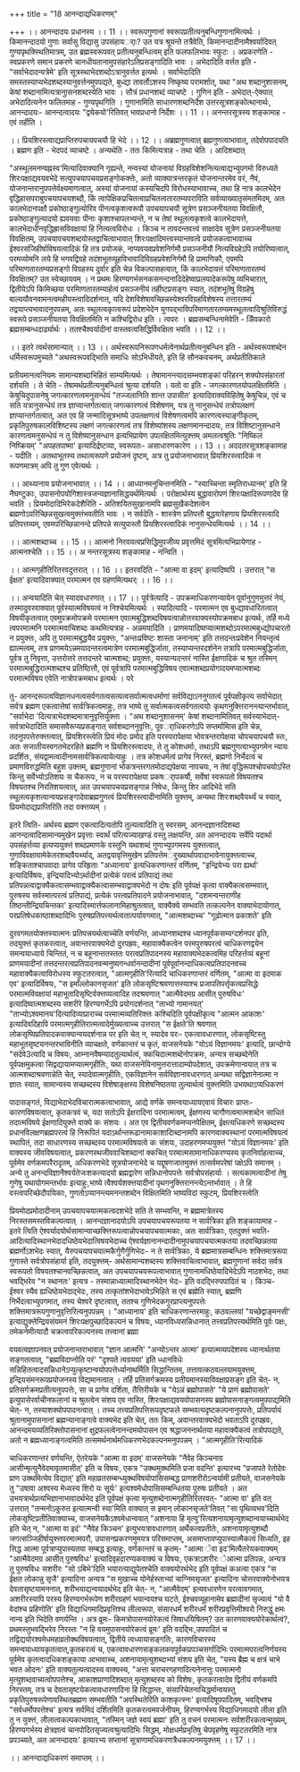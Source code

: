 +++
title = "18 आनन्दाद्यधिकरणम्"

+++
।। आनन्दादयः प्रधानस्य ।। 11 ।। स्वरूपगुणानां स्वरूपप्रतीत्यनुबन्धिगुणानामित्यर्थः । किमानन्दादयो गुणाः सर्वासु विद्यासु उपसंहायर्ाः? उत यत्र श्रूयन्ते तत्रैवेति, किमानन्दादीनामैश्वर्यादिवत् गुण्यपृथक्स्थितिमात्रम्, उत ब्रह्मस्वरूपवत् प्रतीत्यनुबन्धित्वम् इति फलफलिभावः स्फुटः । अप्रकरणेति - स्वप्रकरणे समान प्रकरणे चानधीयतानामुपसंहारेऽतिप्रसङ्गादिति भावः । अभेदादिति वर्त्तत इति - "सर्वाभेदादन्यत्रेमे' इति सूत्रस्थाभेदशब्दोऽत्रानुवर्त्तत इत्यर्थः । सर्वाभेदादिति समस्तस्याप्यभेदशब्दस्यानुवर्त्तनमुपपद्यते, बुध्द्या तावर्तोऽशस्य निष्कृष्य परामर्शात्, यथा "अथ शब्दानुशासनम्, केषां शब्दानामित्यत्रानुासनशब्दस्येति भावः । सौत्रं प्रधानशब्दं व्याचष्टे । गुणिन इति - अभेदात्-ऐक्यात् अभेदादित्यनेन फलितमाह - गुण्यपृथगिति । गुणानामिति साधारणशब्दनिर्देश उत्तरसूत्रशङ्कोत्थानार्थः, आनन्दादयः- आनन्दत्वादयः "द्व्येकयो'रितिवत् भावप्रधानो निर्देशः ।। 11 ।। अनन्तरसूत्रस्य शङ्कामाह - एवं तर्हीति ।

।। प्रियशिरस्त्वाद्यप्राप्तिरुपचायपचयौ हि भेदे ।। 12 ।। अब्रह्मगुणत्वात् ब्रह्मगुणत्वाभावात्, तदेवोपपादयति । ब्रह्मण इति - भेदपदं व्याचष्टे । अन्यथेति - ततः किमित्यत्राह - तथा चेति । आदिशब्दात्

"अस्थूलमनण्वह्नस्व'मित्यादिवाक्यानि गृह्यन्ते, नन्वस्यां योजनायां विग्रहविशेशनित्यत्वाद्यभ्युपगमो विरुध्यते शिरःपक्षाद्यवयवभेदे सत्युपचयापचयप्रसङ्गोकक्त्तेः, अतो व्याक्यात्रन्तरकृतं योजनान्तरमेव वरं, नैवं, योजनान्तरानुपपत्तेर्वक्ष्यमाणत्वात्, अस्यां योजनायां कस्यचिदपि विरोधस्याभावाच्च, तथा हि नात्र कालभेदेन वृद्धिहासपराबुपचयापचयशब्दौ, किं त्वापेक्षिकप्रचितत्वाप्रचितत्वतारतम्यपराविति सर्वव्याख्यातृसंमतमिदम्, अतः कालभेदानपक्षौ प्रकोष्ठाङ्गुल्योरिव पीनत्वकृशत्वरूपौ उपचयापचयौ सूत्रेण प्रसञ्जनीयतया विवक्षितौ, प्रकोष्ठाङ्गुल्यादयो ह्यवयवाः पीनाः कृशाश्चापलभ्यन्ते, न च तेषां स्थूलत्वकृशत्वे कालभेदायत्ते, कालभेदाधीनवृद्धिह्रासविवक्षायां हि नित्यत्वविरोधः । किञ्च न तावदन्तवत्त्वं साक्षादेव सूत्रेण प्रसञ्जनीयतया विवक्षितम्, उपचयापचयशब्दयोस्तद्वाचित्वाभावात् शिरःपक्षादिमत्त्वस्यान्तवत्वे प्रयोजकत्वाभावाच्च ईश्वरसंजिहीर्षाविषयत्वादिकं हि तत्र प्रयोजकं, नाप्यवयवप्रवेशनिर्गमौ प्रसञ्जनीयौ नित्यविग्रहेऽपि तयोरिष्यत्वात्, परमव्योमनि लये हि भगवद्विग्रहे तदंशभूतव्यूहविभावादिविग्रहप्रवेशनिर्गमौ हि प्रामाणिकौ, एवमपि परिमाणतारतम्यप्रसङ्गो विग्रहस्य दुर्वार इति चेन्न विकल्पासहत्वात्, किं कालभेदायत्तं परिमाणतारतम्यं विवक्षितम्? उत स्वेच्छायवम् । न प्रथमः हिरण्यगर्भसनकसनन्दनादिदेहेष्वाप्रलयादेकरूपेषु व्यभिचारात्, द्वितीयेऽपि किमिच्छया परमिाणतारतम्यार्हत्वं प्रसञ्जनीयं तर्हीष्टप्रसङ्गः स्यात्, तदंशभूतेषु विग्रहेषु बाल्ययौवनवामनत्वमहीयस्त्वादिदर्शनात्, यदि देशविशेषावच्छिन्नस्येश्वरविग्रहविशेषस्य तत्तारतम्यं तद्वयाप्त्यभावादनुपपन्नम्, अतः स्थूलत्वकृात्वरूपं प्रदेशभेदेन युगपद्भाविपरिमाणतारतम्यमस्थूलत्वादिश्रुतिविरुद्धं स्वरूपे प्रसञ्जनीयतया विवक्षितमिति न कश्चिद्विरोध इति । त्वपरः । ब्रह्मसम्बन्धिनामेवेति - अिैवकारो ब्रह्मसम्बन्धदार्ढ्यार्थः । ततश्चैश्वर्यादीनां वास्तवत्वसिद्धिर्विवक्षिता भवति ।। 12 ।।

।। इतरे त्वर्थसामान्यात् ।। 13 ।। अर्थस्वरूपनिरूपणधर्मत्वेनार्थप्रतीत्यनुबन्धिन इति - अर्थस्वरूपशब्देन धर्मिस्वरूपमुच्यते "अथस्वरूपवद्भिाति समाधिः सोऽभिधीयते, इति हि सौनकवचनम्, अर्थप्रतीतिकाले

प्रतीयमानत्वनियमः सामान्यशब्दाभिहितं साम्यमित्यर्थः । तेषामानन्त्यादसम्भवशङ्कां परिहरन् शक्योपसंहारतां दर्शयति । ते चेति - तेषामर्थप्रतीत्यनुबन्धित्वं श्रुत्या दर्शयति । यतो वा इति - जगत्कारणतयोपलक्षितमिति । केषुचिदुपासनेषु जगत्कारणत्वमनुसन्धेयं "तज्जलानिति शान्त उपासीत' इत्यादिवाक्यविहितेषु केषुचिन्न, एवं च सति यत्रानुसन्धेयं तत्र ज्ञाप्यान्तर्गतत्वात् जगत्कारणत्वं विशेषणम्, यत्र तु नानुसन्धेयं तत्रोपलक्षणं ज्ञाप्यान्तर्गतत्वात्, अत एव हि जन्मादिसूत्रभाष्ये उपलक्षणत्वं विशेषणत्वमपि कारणत्वस्याङ्गीकृतम्, प्रकृतिपुरुषकालविशिष्टस्य लक्षणं जगत्कारणत्वं तत्र विशेष्यांशस्य लक्षणमानन्दादयः, तत्र विशिष्टानुसन्धाने कारणत्वमनुसन्धेयं न तु विशेष्यानुसन्धान इत्यभिप्रायेण उपलक्षितमित्युक्त्तम् अमलत्वश्रुतिः "निष्किलं निष्क्रियम्' "अपहतपाष्मा' इत्यादिर्द्रष्टव्या, स्वरूपतः- असाधारणकारेण ।। 13 ।। अददतरसूत्रशङ्कामाह - यदीति । अतथाभूतस्य तथात्वरूपणे प्रयोजनं दृष्टम्, अत्र तु प्रयोजनाभावात् प्रियशिरस्त्वादिकं न रूपणमात्रम् अपि तु गुण एवेत्यर्थः ।

।। आथ्यानाय प्रयोजनाभावात् ।। 14 ।। आध्यानमनुचिन्तनमिति - "स्याच्चिन्ता स्मृतिराध्यानम्' इति हि नैघण्टुकाः, उपासनोपयोगिशास्त्रजन्यज्ञानासिद्धयर्थमित्यर्थः । परोक्षार्थस्य बुद्धावारोपणं शिरःपक्षादिरूपणादेव हि भवति । प्रियमोदादिभिरेकदेशैरिति - अतिशयितसुखानामपि ब्रह्मसुखैकदेशत्वेन ब्रह्मणोऽपरिच्छिन्नसुखत्वमुक्त्तंभवतीति भावः । न सर्वदेति - शास्त्रेण प्रतिपत्तौ बुद्धयारेहणाय प्रियशिरस्त्वादि प्रतिपत्तव्यम्, एवमपरिच्छिन्नानन्दे प्रतिपन्ने सत्युपास्तौ प्रियशिरस्त्वादिकं नानुसन्धेयमित्यर्थः ।। 14 ।।

।। आत्मशब्दाच्च ।। 15 ।। आत्मनो निरवयत्वप्रसिद्धिमुपजीव्य प्रवृत्तमिदं सूत्रमित्यभिप्रायेणाह - आत्मनश्चेति ।। 15 ।। अ नन्तरसूत्रस्य शङ्कामाह - नन्विति ।

।। आत्मगृहीतिरितरवदुत्तरात् ।। 16 ।। इतरवदिति - "आत्मा वा इदम्' इत्यादिष्वपि । उत्तरात् "स ईक्षत' इत्यादिवाक्यात् परमात्मन एव ग्रहणमित्यथर्ः ।। 16 ।।

।। अन्वयादिति चेत् स्यादवधारणात् ।। 17 ।। पूर्वत्रेत्यादि - उपक्रमाधिकरणन्यायेन पूर्वानुगुणमुत्तरं नेयं, तस्मादुवरवाक्यात् पूर्वस्यात्मविषयत्वं न निश्चेयमित्यर्थः । स्यादित्यादि - परमात्मन एव बुध्द्यावधारितत्वात् विषयीकृतत्वात् एवमुपक्रमोपक्रमे परमात्मन एवात्मबुद्धिशब्दविषयत्वान्नोत्तरवाक्यस्योपक्रमबाध इत्यर्थः, तर्हि मध्ये त्वपरमात्मनि परमात्मवाचिशब्दः कथमित्यत्राह - अन्नमयादिति । प्राणमयादिष्वप्यात्मशब्दोऽपरमात्मबुध्द्योपचारतो न प्रयुक्त्तः, अपि तु परमात्मबुद्धयैव प्रयुक्त्तः, "अन्तःप्रविष्टः शास्ता जनानाम्' इति तत्तदन्तःप्रवेशेन नियन्तृत्वं ह्यात्मत्वम्, तत्र प्राणमयेऽन्नमयादन्तरत्वमात्रेण परमात्मबुद्धिर्जाता, तस्याप्यन्तरदर्शनेन तत्रापि परमात्मबुद्धिर्जाता, पूर्वत्र तु निवृत्ता, उत्तरोत्तरे तत्तदन्तरे चात्मशब्द; प्रयुक्त्तः, यस्यान्यदन्तरं नास्ति ईक्षणादिकं च श्रुत तस्मिन् परमात्मबुद्धिरात्मशब्दश्च प्रतिष्ठित्तौ, एवं पूर्वत्रापि परमात्मबुद्धिविषय एवात्मशब्दप्रयोगादयमप्यात्मशब्दः परमात्मविषय एवेति नात्रोपक्रमबाध इत्यर्थः । परे

तु- आनन्दरूपत्वविज्ञानधनत्वसर्वगतत्वसत्यत्वसर्वात्मत्वधर्माणां सर्वविद्याऽननुगतत्वं पूर्वपक्षीकृत्य सर्वाभेदात् सर्वत्र ब्रह्मण एकत्वात्तेषां सार्वत्रिकत्वमाहुः, तत्र भाष्ये तु सर्वात्मकत्वसर्वगतत्वयोः कृथगनुक्त्तिरानन्त्यान्तर्भावात्, "सर्वाभेदा 'दित्यत्राभेदशब्दमात्रानुवृत्तिर्युक्त्ता । "अथ शब्दानुशासनम्' केषां शब्दानामितिवत् सर्वस्याभेदात्- सर्वत्राभेदादिति समासवैरूप्यप्रसङ्गात् सर्वशब्दाननुवृत्तिः, पूवर्ाधिकरणेऽपि सप्तर्मामिास इति चेन्न, तदनुपपत्तेरुक्त्तत्वात्, प्रियशिरस्त्वेति प्रियं मोदः प्रमोद इति परस्परापेक्षया भोवत्रन्तरापेक्षया चोपचयापचयौ स्तः, अतः सजातीयस्वगतभेदरहिते ब्रह्मणि न प्रियशिरस्त्वादयः, ते तु कोशधर्माः, तथाऽपि ब्रह्मगुणत्वाभ्युपगमेन न्यायः प्रदर्शितः, संयद्वामत्वादीनामसार्वत्रिकत्वायेत्याहुः । तत्र कोशधर्मत्वं प्रागेव निरस्तं, ब्रह्मणो निर्भेदत्वं च प्रमाणविरुद्धमिति बहुश उक्त्तम्, ब्रह्मगुणानां भोकत्रन्तरगतमोदाद्यपेक्षया नापचयः, न तेषां वृद्धिरूपश्चोपचयोऽस्ति किन्तु सर्वेभ्योऽतिशयः स चैकरूपः, न च परस्परापेक्षया प्रकषर्ापकर्षौ, सर्वेषां स्वरूपतो विषयतश्च विषयतश्च निरतिशयत्वात्, अत उपचयापचयप्रसङ्गान्न निषेधः, किन्तु शिर आदिभेदे सति स्थूलत्वकृशत्वान्वयप्रसङ्गादेवाब्रह्मगुणत्वं प्रियशिरस्त्वादीनामिति युक्त्तम्, अन्यथा शिरःशब्दवैयर्थ्यं च स्यात्, प्रियमोदाद्यप्राप्तिरिति तदा वक्त्तव्यम् ।

इतरे त्विति- अर्थस्य ब्रह्मण एकत्वादित्यतोपि तुल्यत्वादिति तु स्वरसम्, आनन्दज्ञानादिशब्दा आनन्दत्वादिसामान्यमुखेन प्रवृत्ताः स्वार्थं परित्यज्याखण्डं वस्तु लक्षयन्ति, अत आनन्दादयः सर्वेपि पदार्था उपसंहर्त्तव्या इत्यप्ययुक्त्तं शब्दप्रमाणके वस्तुनि यथाशब्दं गुणाभ्युपगमस्य युक्त्तत्वात्, गुणाविवक्षायामेकेतरशब्दवैयर्थ्याद्, अतद्वयावृत्तिमुखेन प्रतिपत्तेमर्ुख्यार्थापवादाभावेनायुक्त्तत्वाच्च, शङ्किताश्चापवादाः प्रागेव परिहृताः "अध्यानाय' इत्यधिकरणान्तरं वर्णितम्, "इन्द्रियेभ्यः परा ह्यर्था' इत्यादिर्विषयः, इन्द्रियादिभ्योऽर्थादीनां प्रत्येकं परत्वं प्रतिपाद्यं तथा प्रतिपन्नत्वाद्वाक्यैकत्वासम्भवाद्वाक्यैकत्वासम्भवाद्वाक्यभेदो न दोषः इति पूर्वपक्षं कृत्वा वाक्यैकत्वसम्भवात्, पुरुषस्य सर्वस्मात्परत्वं प्रतिपाद्यं, प्रत्येकं परत्वप्रतिपादने प्रयोजनाभावात्, "दशमन्वन्तराणीह तिष्ठन्तीन्द्रियचिन्तका' इत्यादिस्मार्त्तफलानामिहाश्रुतत्वात्, वाक्यैक्ये सम्भवति तत्कल्पनेन वाक्याभेदायोगात्, परप्रतिषेधकाष्ठाशब्दादिभिः पुरुषप्रतिपत्त्यर्थत्वतात्पर्यावगमात्, "आत्मशब्दाच्च' "गूढोत्मान प्रकाशते' इति

दुरवगमतयोक्त्तस्यात्मनः प्रतिपत्त्रयर्थत्वाच्चेति वर्णयन्ति, आध्यानशब्दश्च ध्यानपूर्वकसम्यग्दर्शनपर इति, तदयुक्त्तं कृतकरत्वात्, अवान्तरवाक्यभेदो दुरपह्रवः, महावाक्यैकत्वेन परमपुरुषपरत्वं चाधिकरणद्वयेन समन्वयाध्याये चिन्तितं, न च बहूनान्ततस्ततः परत्वप्रतिपादनस्य महावाक्यभेदकत्वमिह परिहर्त्तव्यं बहूनां प्राणमयादीनां तत्तदन्तरत्वप्रतिपादनवन्मनुष्यगन्धर्वानन्दादीनां पूर्वपूर्वानन्दाधिकत्वप्रतिपादनवच्च महावाक्यैकत्वाविरोधस्य स्फुटतरत्वात्, "आत्मगृहीति'रित्यादि चाधिकरणान्तरं वर्णितम्, "आत्मा वा इदमाक एव' इत्यादिर्विषयः, "स इमाँल्लोकानसृजत' इति लोकसृष्टिश्रवणात्तस्याश्च प्रजापतिपर्त्तृकत्वप्रसिद्धेः परमात्मविवक्षायां महाभूतादिसृष्टिर्वक्त्तव्यत्वादिह तदश्रवणात् "आत्मैवेदमग्र आसीत् पुरुषविधः' इत्यादिष्वात्मशब्दस्य सशरीरे हिरण्यगर्भेऽपि प्रयोगदर्शनात् "ताभ्यो गामानयत्' "ताभ्योऽश्वमानय'दित्यादिव्याप्राराच्च परमात्मव्यतिरिक्त्तः कश्चिदिति पूर्वपक्षीकृत्य "आत्मन आकाशः' इत्यादिवदिहापि परमात्मगृहीतिरात्मत्वादेर्मुख्यत्वाच्च उत्तरात् "स ईक्षते'ति श्रवणात् लोकसृष्यिप्रतिपादकवाक्यान्वयदर्शनान्न पर इति चेत् न, स्यादेव परः- एकत्वावधारणात्, लोकसृष्टिस्तु महाभूतसृष्टयनन्तरभाविनीति व्याचक्षते, वर्णकान्तरं च कृतं, वाजसनेयके "योऽयं विज्ञानमयः' इत्यादि, छान्दोग्ये "सदेवे3त्यादि च विषयः, आम्नानवैषम्यादतुल्यार्थत्वं, क्कचिदात्मशब्देनोपक्रमः, अन्यत्र सच्छब्देनेति पूर्वपक्षमुकत्वा सिद्वद्यायामप्यात्मगृहीतिः, यथा वाजसनेयिनामुत्तरात्तादाम्योपदेशात्, उपक्रमेणान्वयात् तत्र च आत्मशब्दाश्रवणान्नेति चेत्, स्यादेवात्मगृहीतिः, एकविज्ञानेन सर्वविज्ञानावधारणात् अन्यथा सद्विज्ञानेनात्मा न ज्ञातः स्यात्, सामान्यस्य सच्छब्दस्य विशेषाङ्क्षस्य विशेषनिष्ठतया तुल्यार्थत्वं युक्त्तमिति उभयथाऽप्यधिकरणं

पादासङ्गतं, विद्याभेदाभेदविचारात्मकत्वाभावात्, आद्ये वर्णके समन्वयाध्यायएवायं विचारः प्राप्तः- कारणविषयत्वात्, कृतकत्रवं च, यदा सतोऽपि ईक्षरादिना परमात्मत्वम्, ईक्षणस्य चागौणत्वमात्मशब्देन साधितं तदात्मविषये ईक्षणादियुक्त्ते वाक्ये कः संशयः । अत एव द्वितीयवर्णकमप्यनपेक्षितम्, ईक्षत्यधिकरणे सच्छब्दस्य प्रधानविलक्षणब्रह्मपरत्वं हि निरूपितं यदाऽर्थान्तरूढानामाकाशादिाब्दानामपि कारणवाक्यस्थानां परमात्मविषयत्वं स्थापितं, तदा साधारणस्य सच्छब्दस्य परमात्मविषयत्वे कः संशयः, उदाहरणमप्ययुक्त्तं "योऽयं विज्ञानमयः' इति वाक्यस्य जीवविषयत्वात्, प्रकरणस्थजीववाचिशब्दानां क्कचित् परमात्मसामानाधिकरण्यस्य कृतनिर्वाहत्वाच्च, पूर्वमेव वर्णकमपरैरादृतम्, अधिकरणभेदे सूत्रयोजनाभेदे च यद्दूषणजातमुक्त्तं तत्सर्वमपरेषां पक्षेऽपि समानम् । अन्ये तु अनन्दविज्ञानैश्वर्यतेजःशकत्यादयो ब्रह्मद्वारेण सन्निधानोपपत्तेः सर्वत्रोपसंहार्याः । सत्यकामत्वादीनां तेषु गुणेषु यथायोगमन्तर्भावः इत्याहुः,भाष्ये त्वैश्वर्यशक्त्तयादीनां पृथगनुक्त्तिरानन्त्येऽन्तर्भावात् । ते हि वस्त्वपरिच्छेदौपयिकाः, गुणतोऽप्यानन्त्यमनन्तशब्देन विक्षितमिति भाष्यविदां स्फुटम्, प्रियशिरस्त्वेति

प्रियमोदप्रमोदादीनाम् उपचयापचयात्मकत्वदशभेदे सति ते सम्भवन्ति, न ब्रह्ममात्रेतस्य निरस्तसमस्तविकल्पत्वात् । आनन्दज्ञानादयोऽपि उपचयापचयरूपतया न सार्वत्रिका इति शङ्कायामाह - इतरे त्विति ऐश्वर्यादयोर्थसामान्याच्छक्त्तिरूपत्वान्नोपचयापचयात्मकाः, अतः सार्वत्रिकाः, एतदुक्त्तं भवति- आदित्यादिस्थानभेदादधिष्ठेयभेदात्विषयभेदाच्च ऐश्वर्यज्ञानानन्दादीनामुपचयापचयात्मकतया तदवच्छिन्नतया ब्रह्मर्णोऽशभेदः स्यात्, यैरुपचयापचयात्मकैर्गुणैर्गुणिभेदः- न ते सार्वत्रिकाः, ये ब्रह्ममात्रसम्बन्धिनः शक्त्तिमात्ररूपा गुणास्ते सर्वत्रोपसंहार्या इति, तदयुक्त्तम्- अर्थसामान्यशब्दस्य शक्त्तिवाचित्वाभावात्, ब्रह्मगुणानां सर्वदा सर्वत्र स्वरूपतो विषयतश्चानवच्छिन्नत्वात्, अत उपचयापचयरूपत्वाभावात् गुणानामधिष्ठेयादिभेदेऽपि नाठशभेदः, तथा भवद्भिरेव "न स्थानतः' इत्यत्र - तस्मान्नाध्यात्मादिस्थानभेदेन भेदः- इति वदद्भिरुपपादितं च । किञ्च- ईश्वर स्यैव ह्यधिष्ठेयभेदाद्भेदः, तस्य तत्कृतांशभेदाभावेऽभिहिते स एवं ब्रह्मेति स्यात्, ब्रह्मणि निर्भेदत्वाभ्युपगमात्, तस्य चेश्वरे दृष्टत्वात्, ततश्च गुणिभेदकगुरप्राप्त्यनुपपत्तेः शक्त्तिमात्ररूपगुणानुवृत्तिरित्यनुपपन्नम् । "आध्यानाय' इति चाधिकरणान्तरमाहुः, कठवल्लयां "यच्छेद्वाङ्मनसी' इत्याद्युक्त्तेन्द्रियसंयमनं शिरःपक्षपुच्छादिकल्पनं च विषयः, ध्यानविध्यसन्निधानात् तत्त्वप्रतिपत्त्यर्थमिति पूर्वः पक्षः, तमेकनेमीत्यादौ चक्रत्वपरिकल्पनस्य तत्त्वानां ब्रह्मा

वयवत्वज्ञापनवत् प्रयोजनान्तराभावात् "ज्ञान आत्मनि' "अन्योऽन्तर आत्मा' इत्यात्मव्यपदेशस्य ध्यानार्थतया सङ्गतत्वात्, "ब्रह्मविदाप्नोति परं' "दृश्यते त्वग्रयया' इति ध्धानविधेः सन्निहितत्वादसन्निधानेऽप्युत्कृष्टान्वयोपपत्तेर्ध्यानाथर्मिति सिद्धान्तितम्, तत्तावत्कठवल्लयामयुक्त्तम्, इन्द्रियसंमनरूपप्रयोजनस्य विद्यमानत्वात् । तर्हि प्रतिसर्गक्रमस्य प्रतीयमानस्याविवक्षाप्रसङ्ग इति चेत्- न, प्रतिसर्गक्रमप्रतीत्यनुपपत्तेः, सा च प्रागेव दर्शिता, तैत्तिरीयके च "येऽन्नं ब्रह्मोपासते' "ये प्राणं ब्रह्मोपासते' इत्युपासेरर्वाचीनफलानां च श्रुतत्वेन संशय एव नास्ति, शिरःपक्षाद्यवयवोपासनस्य ब्रह्मोपासनाङ्गत्वमुपपाद्यमिति चेत्- न, तस्याशक्योपपादनत्वात् । तच्च तत्त्वप्रतिपत्तिरूपदृष्टफले सम्भवत्यदृष्टकल्पनानुपपत्तेः, प्रतिपर्यायं श्रुतानामुपासनानां ब्रह्मन्यानाङ्गत्वे वाक्यभेद इति चेत्, ततः किम्, अवान्तरवाक्यभेदो भवताऽपि दुरपह्रवः, आनन्दमयव्यतिरिक्त्तोपासनानां क्षुद्रफलत्वेनानन्दमयोपासन एव श्रद्धाजननार्थतया महावाक्यैकत्वं तत्रोपपद्यते, अतो न ब्रह्मध्यानाङ्गत्वमिति तत्समर्थनार्थमधिकरणभेदकल्पनमनुपपन्नम् । "आत्मगृहीति'रित्यादिकं

चाधिकरणान्तरं वर्णयन्ति, ऐतरेयके "आत्मा वा इदम्' वाजसनेयके "नैवेह किञ्चनाग्र आसीन्मृत्युनैवेदमावृतमासीत्' इति च विषयः, एकत्र "उक्थमुक्थमिति प्रजा वदन्ति' इत्यारभ्य "प्रजापते रेतोदेवः प्राण उक्थमित्येव विद्यात्' इति महाव्रतसम्बन्ध्युक्थविषयोपासिसम्बद्ध प्राणशरीरोऽन्वर्यामी प्रतीयते, वाजसनेयके तु "उषावा अश्वस्य मेध्यस्य शिरो यः सूर्यः' इत्यश्वमेधोपासिसम्बन्धितया पुरुषः प्रतीयते । अत उभयत्रार्थप्रत्यभिज्ञानाभावादर्थभेद इति पूर्वपक्षं कृत्वा मृत्युशब्देनात्मगृहीतिरितरवत्- "आत्मा वा' इति वत् उत्तरात् "तन्मनोऽकुरुत इत्यात्मन्वी स्या'मिति वाक्यात् स इमान् लोकानसृजते'तिवत् "सा पृथिव्यभव'दिति लोकसृष्टिप्रतीतिवाक्याच्च, वाजसनेयकैऽश्वमेधान्वयात् "अशनाया हि मृत्यु'रित्यशनायामृत्युशब्दान्वयाच्चार्थभेद इति चेत् न, "आत्मा वा इदं' "नैवेह किञ्चन' इत्युभयत्रावधारणात् अर्थैकत्वप्रतीतेः, अशनायामृत्युशब्दौ जगत्सञ्जिहीर्षायुक्त्तपरमात्मपरौ, उपासनप्रकरणमुमयत्र परिसमाप्तम्, असमाप्तावप्युपास्यात्मैकत्वं सिध्यति, इह सिद्ध आत्मा पूर्वत्राप्युपास्यतया सम्बद्ध इत्याहुः, वर्णकान्तरं च कृतम्- "आत्मा ेवा इद'मित्यैतरेयकवाक्यम् "आत्मैवेदमग्र आसीत् पुरुषविधः' इत्यादिवृहदारण्यकवाक्यं च विषयः, एकत्राऽशरीरः ेआत्मा प्रतिपन्नः, अन्यत्र तु पुरुषविधः सशरीरः "सो ऽबिभे'दिति भयारत्याद्युपेतश्चेति वाक्ययोरर्थभेद इति पूर्वपक्षं कअत्वा एकत्र "स ईक्षत लोकान्नु सृजै' इत्यादिना अन्यत्र "स मुखाच्च योनेर्हस्ताभ्यां चाग्निमसृजत' इत्यादिना चोत्तरवाक्येनोभयत्र देवतासृष्टयामननात्, शरीभयाद्यन्वयादर्थभेद इति चेत्- न, "आत्मैवेदम्' इत्यवधारणेन परत्वावगमात्, अशरीरस्यापि परस्य हिरण्यगर्भरूपेण शरीरग्रहणं भयान्वयश्च घटते, ईश्चवव्यूहानामेव ब्रह्मादीनां सृज्यत्वं "यो वै वेदांश्च प्रहिणोति' इति विद्याधिगमादिप्रवृत्तिश्च लीलारूपा, संसारधर्मं शरीरधर्मं शरीरप्रवृत्तिमीश्वरो निरुद्धुं क्षमः नान्य इति भिदेति वणर्यन्ति । अत्र व्रूमः- किमत्रोपासनयोरेकत्वं सिषाधयिषितम्? उत कारणवाक्ययोरेकार्थत्वं?, प्रथमस्तुभवद्भिरेव निरस्तः "न हि वयमुपासनयोरेकत्वं व्रूमः' इति वदद्भिः,उपपादितं च तद्विद्ययोरश्वमेधमहाव्रतोक्थविषयत्वात्, द्वितीये त्वध्यायासङ्गतिः, कारणविचारस्य समन्वयाध्यायकृतत्वात्,कृतकरत्वं च, एकत्वावधारणसङ्कलकपपूर्वकप्रपञ्चसर्गादिभिः परमात्मपरत्वनिर्णयस्य पूर्वमेव कृतत्वादधिकशङ्काया आभावाच्च, अशनायामृत्युशब्दाभ्यां संशय इति चेत्, "यस्य ब्रैह्म च क्षत्रं चाभे भवत ओदनः' इति वाक्यतुल्यत्वादस्य वाक्यस्य, "अत्ता चराचरगहणादित्यनेनात्तुः परमात्मनो मृत्युशब्दवाच्यत्वोपपत्तेश्च, आकाशप्राणादिशब्दात् मृत्युशब्दस्य को विशेषः, कृतकरत्वादेव द्वितीयं वर्णकमपि निरस्तम्, तत्र च देवतासृष्टयेकत्वावधारणादिना हि सिद्धान्तः, संसारिचेतनाचिद्धर्मान्वयस्तु प्रकृतिपुरुषरूपेणावस्थितब्रह्मण सम्भवतीति "अवस्थितेरिति काशकृत्स्नः' इत्यादिषूपपादितम्, भवद्भिश्च "सर्वधर्मोपपत्तेश्च' इत्यत्र सर्वमिदं दर्शितमिति कृतकरत्वमवर्जनीयम्, हिरण्यगर्भस्य विद्याधिगमादयो लीला इति तु न युक्त्तं, लीलात्वकल्पकाभावात्, "तस्मिन् जज्ञे स्वयं ब्रह्मा' इति तु वचनं परमात्मनः सर्वशरीरकत्वन्मुख्यम्, हिरण्यगर्भस्य क्षेत्रज्ञत्वं चानपोदितसृज्यत्वश्रुत्यादिभिः सिद्धम्, मोक्षधर्मप्रभृतिषु चेपवृहणेषु स्फुटतरमिति नात्र प्रपञ्च्यते, अत आनन्दादयः' इत्यारभ्य सप्तानां सूत्राणामधिकरणत्रैधकल्पनमयुक्त्तम् ।। 17 ।।

।। आनन्दाद्यधिकरणं समाप्तम् ।।

